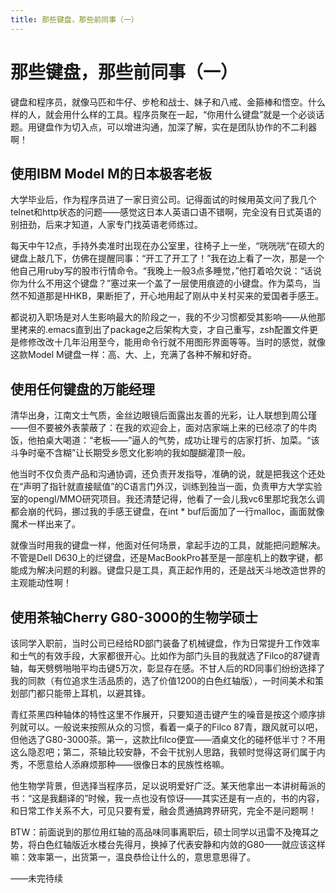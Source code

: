 ```yaml
---
title: 那些键盘，那些前同事（一）
---
```

# 那些键盘，那些前同事（一）

键盘和程序员，就像马匹和牛仔、步枪和战士、妹子和八戒、金箍棒和悟空。什么样的人，就会用什么样的工具。程序员聚在一起，“你用什么键盘”就是一个必谈话题。用键盘作为切入点，可以增进沟通，加深了解，实在是团队协作的不二利器啊！

## 使用IBM Model M的日本极客老板

大学毕业后，作为程序员进了一家日资公司。记得面试的时候用英文问了我几个telnet和http状态的问题——感觉这日本人英语口语不错啊，完全没有日式英语的别扭劲，后来才知道，人家专门找英语老师练过。

每天中午12点，手持外卖准时出现在办公室里，往椅子上一坐，“咣咣咣”在硕大的键盘上敲几下，仿佛在提醒同事：“开工了开工了！”我在边上看了一次，那是一个他自己用ruby写的股市行情命令。“我晚上一般3点多睡觉，”他打着哈欠说：“话说你为什么不用这个键盘？”塞过来一个盖了一层使用痕迹的小键盘。作为菜鸟，当然不知道那是HHKB，果断拒了，开心地用起了刚从中关村买来的爱国者手感王。

都说初入职场是对人生影响最大的阶段之一，我的不少习惯都受其影响——从他那里拷来的.emacs直到出了package之后架构大变，才自己重写，zsh配置文件更是修修改改十几年沿用至今，能用命令行就不用图形界面等等。当时的感觉，就像这款Model M键盘一样：高、大、上，充满了各种不解和好奇。

## 使用任何键盘的万能经理

清华出身，江南文士气质，金丝边眼镜后面露出友善的光彩，让人联想到周公瑾——但不要被外表蒙蔽了：在我的欢迎会上，面对店家端上来的已经凉了的牛肉饭，他拍桌大喝道：“老板——”逼人的气势，成功让理亏的店家打折、加菜。“该斗争时毫不含糊”让长期受乡愿文化影响的我如醍醐灌顶一般。

他当时不仅负责产品和沟通协调，还负责开发指导，准确的说，就是把我这个还处在“声明了指针就直接赋值”的C语言门外汉，训练到独当一面，负责甲方大学实验室的opengl/MMO研究项目。我还清楚记得，他看了一会儿我vc6里那坨我怎么调都会崩的代码，挪过我的手感王键盘，在int * buf后面加了一行malloc，画面就像魔术一样出来了。

就像当时用我的键盘一样，他面对任何场景，拿起手边的工具，就能把问题解决。不管是Dell D630上的烂键盘，还是MacBookPro甚至是一部座机上的数字键，都能成为解决问题的利器。键盘只是工具，真正起作用的，还是战天斗地改造世界的主观能动性啊！

## 使用茶轴Cherry G80-3000的生物学硕士

该同学入职前，当时公司已经给RD部门装备了机械键盘，作为日常提升工作效率和士气的有效手段，大家都很开心。比如作为部门头目的我就选了Filco的87键青轴，每天劈劈啪啪平均击键5万次，彰显存在感。不甘人后的RD同事们纷纷选择了我的同款（有位追求生活品质的，选了价值1200的白色红轴版），一时间美术和策划部门都只能带上耳机，以避其锋。

青红茶黑四种轴体的特性这里不作展开，只要知道击键产生的噪音是按这个顺序排列就可以。一般说来按照从众的习惯，看着一桌子的Filco 87青，跟风就可以吧，但他选了G80-3000茶。第一，这款比filco便宜——酒桌文化的碰杯低半寸？不用这么隐忍吧；第二，茶轴比较安静，不会干扰别人思路，我顿时觉得这哥们属于内秀，不愿意给人添麻烦那种——很像日本的民族性格嘛。

他生物学背景，但选择当程序员，足以说明爱好广泛。某天他拿出一本讲树莓派的书：“这是我翻译的”时候，我一点也没有惊讶——其实还是有一点的，书的内容，和日常工作关系不大，可见只要有爱，融会贯通搞跨界研究，完全不是问题啊！

BTW：前面说到的那位用红轴的高品味同事离职后，硕士同学以迅雷不及掩耳之势，将白色红轴版近水楼台先得月，换掉了代表安静和内敛的G80——就应该这样嘛：效率第一，出货第一，温良恭俭让什么的，意思意思得了。

——未完待续

